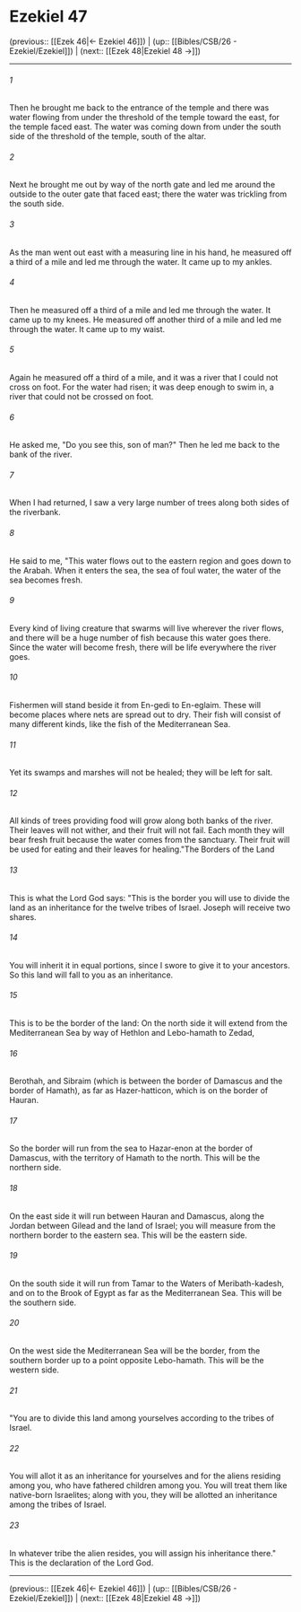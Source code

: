 # Ezekiel 47

(previous:: [[Ezek 46|← Ezekiel 46]]) | (up:: [[Bibles/CSB/26 - Ezekiel/Ezekiel]]) | (next:: [[Ezek 48|Ezekiel 48 →]])

***


###### 1 
Then he brought me back to the entrance of the temple and there was water flowing from under the threshold of the temple toward the east, for the temple faced east. The water was coming down from under the south side of the threshold of the temple, south of the altar. 

###### 2 
Next he brought me out by way of the north gate and led me around the outside to the outer gate that faced east; there the water was trickling from the south side. 

###### 3 
As the man went out east with a measuring line in his hand, he measured off a third of a mile and led me through the water. It came up to my ankles. 

###### 4 
Then he measured off a third of a mile and led me through the water. It came up to my knees. He measured off another third of a mile and led me through the water. It came up to my waist. 

###### 5 
Again he measured off a third of a mile, and it was a river that I could not cross on foot. For the water had risen; it was deep enough to swim in, a river that could not be crossed on foot. 

###### 6 
He asked me, "Do you see this, son of man?" Then he led me back to the bank of the river. 

###### 7 
When I had returned, I saw a very large number of trees along both sides of the riverbank. 

###### 8 
He said to me, "This water flows out to the eastern region and goes down to the Arabah. When it enters the sea, the sea of foul water, the water of the sea becomes fresh. 

###### 9 
Every kind of living creature that swarms will live wherever the river flows, and there will be a huge number of fish because this water goes there. Since the water will become fresh, there will be life everywhere the river goes. 

###### 10 
Fishermen will stand beside it from En-gedi to En-eglaim. These will become places where nets are spread out to dry. Their fish will consist of many different kinds, like the fish of the Mediterranean Sea. 

###### 11 
Yet its swamps and marshes will not be healed; they will be left for salt. 

###### 12 
All kinds of trees providing food will grow along both banks of the river. Their leaves will not wither, and their fruit will not fail. Each month they will bear fresh fruit because the water comes from the sanctuary. Their fruit will be used for eating and their leaves for healing."The Borders of the Land 

###### 13 
This is what the Lord God says: "This is the border you will use to divide the land as an inheritance for the twelve tribes of Israel. Joseph will receive two shares. 

###### 14 
You will inherit it in equal portions, since I swore to give it to your ancestors. So this land will fall to you as an inheritance. 

###### 15 
This is to be the border of the land: On the north side it will extend from the Mediterranean Sea by way of Hethlon and Lebo-hamath to Zedad, 

###### 16 
Berothah, and Sibraim (which is between the border of Damascus and the border of Hamath), as far as Hazer-hatticon, which is on the border of Hauran. 

###### 17 
So the border will run from the sea to Hazar-enon at the border of Damascus, with the territory of Hamath to the north. This will be the northern side. 

###### 18 
On the east side it will run between Hauran and Damascus, along the Jordan between Gilead and the land of Israel; you will measure from the northern border to the eastern sea. This will be the eastern side. 

###### 19 
On the south side it will run from Tamar to the Waters of Meribath-kadesh, and on to the Brook of Egypt as far as the Mediterranean Sea. This will be the southern side. 

###### 20 
On the west side the Mediterranean Sea will be the border, from the southern border up to a point opposite Lebo-hamath. This will be the western side. 

###### 21 
"You are to divide this land among yourselves according to the tribes of Israel. 

###### 22 
You will allot it as an inheritance for yourselves and for the aliens residing among you, who have fathered children among you. You will treat them like native-born Israelites; along with you, they will be allotted an inheritance among the tribes of Israel. 

###### 23 
In whatever tribe the alien resides, you will assign his inheritance there." This is the declaration of the Lord God.

***

(previous:: [[Ezek 46|← Ezekiel 46]]) | (up:: [[Bibles/CSB/26 - Ezekiel/Ezekiel]]) | (next:: [[Ezek 48|Ezekiel 48 →]])
